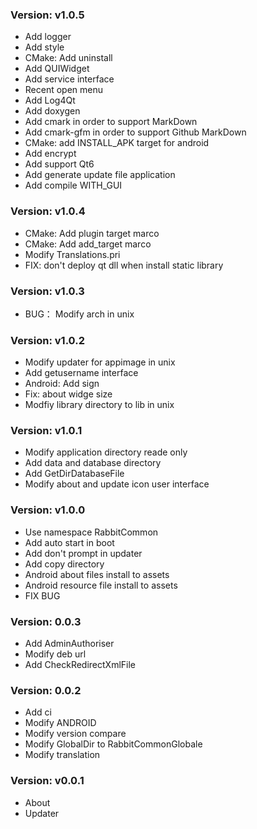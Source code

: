 ### Version: v1.0.5
+ Add logger
+ Add style
+ CMake: Add uninstall
+ Add QUIWidget
+ Add service interface
+ Recent open menu
+ Add Log4Qt
+ Add doxygen
+ Add cmark in order to support MarkDown
+ Add cmark-gfm in order to support Github MarkDown
+ CMake: add INSTALL_APK target for android
+ Add encrypt
+ Add support Qt6
+ Add generate update file application
+ Add compile WITH_GUI

### Version: v1.0.4
+ CMake: Add plugin target marco
+ CMake: Add add_target marco
+ Modify Translations.pri
+ FIX: don't deploy qt dll when install static library

### Version: v1.0.3
+ BUG： Modify arch in unix

### Version: v1.0.2
+ Modify updater for appimage in unix
+ Add getusername interface
+ Android: Add sign
+ Fix: about widge size
+ Modfiy library directory to lib in unix

### Version: v1.0.1
+ Modify application directory reade only
+ Add data and database directory
+ Add GetDirDatabaseFile
+ Modify about and update icon user interface

### Version: v1.0.0
+ Use namespace RabbitCommon
+ Add auto start in boot
+ Add don't prompt in updater
+ Add copy directory
+ Android about files install to assets 
+ Android resource file install to assets 
+ FIX BUG

### Version: 0.0.3
+ Add AdminAuthoriser
+ Modify deb url
+ Add CheckRedirectXmlFile

### Version: 0.0.2
+ Add ci
+ Modify ANDROID
+ Modify version compare
+ Modify GlobalDir to RabbitCommonGlobale
+ Modify translation

### Version: v0.0.1
+ About
+ Updater
